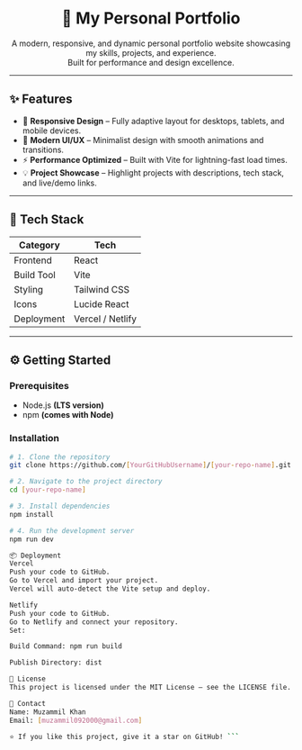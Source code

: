 <h1 align="center">💼 My Personal Portfolio</h1>

<p align="center">
A modern, responsive, and dynamic personal portfolio website showcasing my skills, projects, and experience.<br>
Built for performance and design excellence.
</p>

---

## ✨ Features

- 📱 **Responsive Design** – Fully adaptive layout for desktops, tablets, and mobile devices.
- 🎨 **Modern UI/UX** – Minimalist design with smooth animations and transitions.
- ⚡ **Performance Optimized** – Built with Vite for lightning-fast load times.
- 💡 **Project Showcase** – Highlight projects with descriptions, tech stack, and live/demo links.

---

## 🚀 Tech Stack

| **Category** | **Tech** |
|--------------|----------|
| Frontend     | React |
| Build Tool   | Vite |
| Styling      | Tailwind CSS |
| Icons        | Lucide React |
| Deployment   | Vercel / Netlify |

---

## ⚙️ Getting Started

### Prerequisites
- Node.js **(LTS version)**
- npm **(comes with Node)**

### Installation
```bash
# 1. Clone the repository
git clone https://github.com/[YourGitHubUsername]/[your-repo-name].git

# 2. Navigate to the project directory
cd [your-repo-name]

# 3. Install dependencies
npm install

# 4. Run the development server
npm run dev

📦 Deployment
Vercel
Push your code to GitHub.
Go to Vercel and import your project.
Vercel will auto-detect the Vite setup and deploy.

Netlify
Push your code to GitHub.
Go to Netlify and connect your repository.
Set:

Build Command: npm run build

Publish Directory: dist

📄 License
This project is licensed under the MIT License – see the LICENSE file.

📧 Contact
Name: Muzammil Khan
Email: [muzammil092000@gmail.com]

⭐ If you like this project, give it a star on GitHub! ```